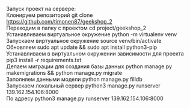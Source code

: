 Запуск проект на сервере:<br>
Клонируем репозиторий git clone https://github.com/timonen87/geekshop_2<br>
Переходим в папку с проектом cd project/geekshop_2 <br>
Устанавливаем виртуальное окружение python -m virtualenv venv<br>
Запускаем виртуальное окружение source venv/bin/activate<br>
Обновляем sudo apt update && sudo apt install python3-pip<br>
Устанавливаем в виртуальном окружении зависимости для проекта pip3 install -r requirements.txt<br>
Делаем миграции для создания базы данных python manage.py makemigrations && python manage.py migrate<br>
Заполняем данными модели python manage.py filldb<br>
Запускаем локальный сервер python3 manage.py runserver 139.162.154.106:8000<br>
По адресу python3 manage.py runserver 139.162.154.106:8000 <br>
